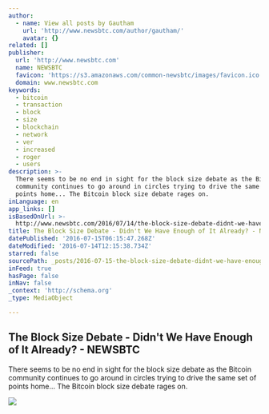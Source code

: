```yaml
---
author:
  - name: View all posts by Gautham
    url: 'http://www.newsbtc.com/author/gautham/'
    avatar: {}
related: []
publisher:
  url: 'http://www.newsbtc.com'
  name: NEWSBTC
  favicon: 'https://s3.amazonaws.com/common-newsbtc/images/favicon.ico'
  domain: www.newsbtc.com
keywords:
  - bitcoin
  - transaction
  - block
  - size
  - blockchain
  - network
  - ver
  - increased
  - roger
  - users
description: >-
  There seems to be no end in sight for the block size debate as the Bitcoin
  community continues to go around in circles trying to drive the same set of
  points home... The Bitcoin block size debate rages on.
inLanguage: en
app_links: []
isBasedOnUrl: >-
  http://www.newsbtc.com/2016/07/14/the-block-size-debate-didnt-we-have-enough-of-it-already/
title: The Block Size Debate - Didn't We Have Enough of It Already? - NEWSBTC
datePublished: '2016-07-15T06:15:47.268Z'
dateModified: '2016-07-14T12:15:38.734Z'
starred: false
sourcePath: _posts/2016-07-15-the-block-size-debate-didnt-we-have-enough-of-it-already.md
inFeed: true
hasPage: false
inNav: false
_context: 'http://schema.org'
_type: MediaObject

---
```

<article style=""><h1>The Block Size Debate - Didn't We Have Enough of It Already? - NEWSBTC</h1><p>There seems to be no end in sight for the block size debate as the Bitcoin community continues to go around in circles trying to drive the same set of points home... The Bitcoin block size debate rages on.</p><img src="http://s3.amazonaws.com/main-newsbtc-images/2016/07/14121041/debate.jpg" /></article>